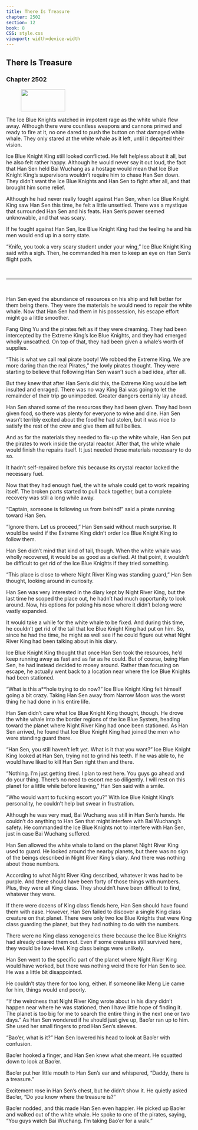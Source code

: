 ```yaml
---
title: There Is Treasure
chapter: 2502
section: 12
book: 8
CSS: style.css
viewport: width=device-width
---
```


## There Is Treasure

### Chapter 2502

<figure>
	<img src="../Images/gem.gif" alt="" id="gem" width="120" height="60" />
</figure>

The Ice Blue Knights watched in impotent rage as the white whale flew away. Although there were countless weapons and cannons primed and ready to fire at it, no one dared to push the button on that damaged white whale. They only stared at the white whale as it left, until it departed their vision.

Ice Blue Knight King still looked conflicted. He felt helpless about it all, but he also felt rather happy. Although he would never say it out loud, the fact that Han Sen held Bai Wuchang as a hostage would mean that Ice Blue Knight King’s supervisors wouldn’t require him to chase Han Sen down. They didn’t want the Ice Blue Knights and Han Sen to fight after all, and that brought him some relief.

Although he had never really fought against Han Sen, when Ice Blue Knight King saw Han Sen this time, he felt a little unsettled. There was a mystique that surrounded Han Sen and his feats. Han Sen’s power seemed unknowable, and that was scary.

If he fought against Han Sen, Ice Blue Knight King had the feeling he and his men would end up in a sorry state.

“Knife, you took a very scary student under your wing,” Ice Blue Knight King said with a sigh. Then, he commanded his men to keep an eye on Han Sen’s flight path.

<br>

*****

<br>

Han Sen eyed the abundance of resources on his ship and felt better for them being there. They were the materials he would need to repair the white whale. Now that Han Sen had them in his possession, his escape effort might go a little smoother.

Fang Qing Yu and the pirates felt as if they were dreaming. They had been intercepted by the Extreme King’s Ice Blue Knights, and they had emerged wholly unscathed. On top of that, they had been given a whale’s worth of supplies.

“This is what we call real pirate booty! We robbed the Extreme King. We are more daring than the real Pirates,” the lowly pirates thought. They were starting to believe that following Han Sen wasn’t such a bad idea, after all.

But they knew that after Han Sen’s did this, the Extreme King would be left insulted and enraged. There was no way King Bai was going to let the remainder of their trip go unimpeded. Greater dangers certainly lay ahead.

Han Sen shared some of the resources they had been given. They had been given food, so there was plenty for everyone to wine and dine. Han Sen wasn’t terribly excited about the food he had stolen, but it was nice to satisfy the rest of the crew and give them all full bellies.

And as for the materials they needed to fix-up the white whale, Han Sen put the pirates to work inside the crystal reactor. After that, the white whale would finish the repairs itself. It just needed those materials necessary to do so.

It hadn’t self-repaired before this because its crystal reactor lacked the necessary fuel.

Now that they had enough fuel, the white whale could get to work repairing itself. The broken parts started to pull back together, but a complete recovery was still a long while away.

“Captain, someone is following us from behind!” said a pirate running toward Han Sen.

“Ignore them. Let us proceed,” Han Sen said without much surprise. It would be weird if the Extreme King didn’t order Ice Blue Knight King to follow them.

Han Sen didn’t mind that kind of tail, though. When the white whale was wholly recovered, it would be as good as a deified. At that point, it wouldn’t be difficult to get rid of the Ice Blue Knights if they tried something.

“This place is close to where Night River King was standing guard,” Han Sen thought, looking around in curiosity.

Han Sen was very interested in the diary kept by Night River King, but the last time he scoped the place out, he hadn’t had much opportunity to look around. Now, his options for poking his nose where it didn’t belong were vastly expanded.

It would take a while for the white whale to be fixed. And during this time, he couldn’t get rid of the tail that Ice Blue Knight King had put on him. So, since he had the time, he might as well see if he could figure out what Night River King had been talking about in his diary.

Ice Blue Knight King thought that once Han Sen took the resources, he’d keep running away as fast and as far as he could. But of course, being Han Sen, he had instead decided to mosey around. Rather than focusing on escape, he actually went back to a location near where the Ice Blue Knights had been stationed.

“What is this a**hole trying to do now?” Ice Blue Knight King felt himself going a bit crazy. Taking Han Sen away from Narrow Moon was the worst thing he had done in his entire life.

Han Sen didn’t care what Ice Blue Knight King thought, though. He drove the white whale into the border regions of the Ice Blue System, heading toward the planet where Night River King had once been stationed. As Han Sen arrived, he found that Ice Blue Knight King had joined the men who were standing guard there.

“Han Sen, you still haven’t left yet. What is it that you want?” Ice Blue Knight King looked at Han Sen, trying not to grind his teeth. If he was able to, he would have liked to kill Han Sen right then and there.

“Nothing. I’m just getting tired. I plan to rest here. You guys go ahead and do your thing. There’s no need to escort me so diligently. I will rest on this planet for a little while before leaving,” Han Sen said with a smile.

“Who would want to fucking escort you?” With Ice Blue Knight King’s personality, he couldn’t help but swear in frustration.

Although he was very mad, Bai Wuchang was still in Han Sen’s hands. He couldn’t do anything to Han Sen that might interfere with Bai Wuchang’s safety. He commanded the Ice Blue Knights not to interfere with Han Sen, just in case Bai Wuchang suffered.

Han Sen allowed the white whale to land on the planet Night River King used to guard. He looked around the nearby planets, but there was no sign of the beings described in Night River King’s diary. And there was nothing about those numbers.

According to what Night River King described, whatever it was had to be purple. And there should have been forty of those things with numbers. Plus, they were all King class. They shouldn’t have been difficult to find, whatever they were.

If there were dozens of King class fiends here, Han Sen should have found them with ease. However, Han Sen failed to discover a single King class creature on that planet. There were only two Ice Blue Knights that were King class guarding the planet, but they had nothing to do with the numbers.

There were no King class xenogeneics there because the Ice Blue Knights had already cleared them out. Even if some creatures still survived here, they would be low-level. King class beings were unlikely.

Han Sen went to the specific part of the planet where Night River King would have worked, but there was nothing weird there for Han Sen to see. He was a little bit disappointed.

He couldn’t stay there for too long, either. If someone like Meng Lie came for him, things would end poorly.

“If the weirdness that Night River King wrote about in his diary didn’t happen near where he was stationed, then I have little hope of finding it. The planet is too big for me to search the entire thing in the next one or two days.” As Han Sen wondered if he should just give up, Bao’er ran up to him. She used her small fingers to prod Han Sen’s sleeves.

“Bao’er, what is it?” Han Sen lowered his head to look at Bao’er with confusion.

Bao’er hooked a finger, and Han Sen knew what she meant. He squatted down to look at Bao’er.

Bao’er put her little mouth to Han Sen’s ear and whispered, “Daddy, there is a treasure.”

Excitement rose in Han Sen’s chest, but he didn’t show it. He quietly asked Bao’er, “Do you know where the treasure is?”

Bao’er nodded, and this made Han Sen even happier. He picked up Bao’er and walked out of the white whale. He spoke to one of the pirates, saying, “You guys watch Bai Wuchang. I’m taking Bao’er for a walk.”
